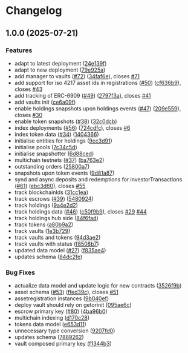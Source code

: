 # Changelog

## 1.0.0 (2025-07-21)


### Features

* adapt to latest deployment ([24e139f](https://github.com/centrifuge/api-v3/commit/24e139fcc9bc00f3eb41579d4203e53e2fbbd7b1))
* adapt to new deployment ([79e925a](https://github.com/centrifuge/api-v3/commit/79e925a6a315f7eb29ca68c7c205f300b3fb9ca5))
* add manager to vaults ([#72](https://github.com/centrifuge/api-v3/issues/72)) ([34faf6e](https://github.com/centrifuge/api-v3/commit/34faf6e109613d3bf907e3d7b77e7d2a496280e8)), closes [#71](https://github.com/centrifuge/api-v3/issues/71)
* add support for iso 4217 asset ids in registrations ([#50](https://github.com/centrifuge/api-v3/issues/50)) ([cf636b9](https://github.com/centrifuge/api-v3/commit/cf636b9a7d0121d7344cab4c4955b086ae2bd4fa)), closes [#43](https://github.com/centrifuge/api-v3/issues/43)
* add tracking of ERC-6909 ([#49](https://github.com/centrifuge/api-v3/issues/49)) ([2797f3a](https://github.com/centrifuge/api-v3/commit/2797f3ad8db30026b81f82d64c1632a722798c99)), closes [#41](https://github.com/centrifuge/api-v3/issues/41)
* add vaults init ([ce6a09f](https://github.com/centrifuge/api-v3/commit/ce6a09f67acf62c47ac36b537eb447d8e39698f6))
* enable holdings snapshots upon holdings events ([#47](https://github.com/centrifuge/api-v3/issues/47)) ([209e559](https://github.com/centrifuge/api-v3/commit/209e559c171c1027c18b4adb4b2d6ea4fc1b5705)), closes [#30](https://github.com/centrifuge/api-v3/issues/30)
* enable token snapshots ([#38](https://github.com/centrifuge/api-v3/issues/38)) ([32c0dcb](https://github.com/centrifuge/api-v3/commit/32c0dcbe71391f32932366c3b1531303ac444757))
* index deployments ([#56](https://github.com/centrifuge/api-v3/issues/56)) ([724cdfc](https://github.com/centrifuge/api-v3/commit/724cdfc80301d1f9cdc81c4c4c21148b2a7650c8)), closes [#6](https://github.com/centrifuge/api-v3/issues/6)
* index token data ([#34](https://github.com/centrifuge/api-v3/issues/34)) ([1404366](https://github.com/centrifuge/api-v3/commit/1404366bb10326d1df7ba0759cc90a1081887939))
* initialise entities for holdings ([9cc3d91](https://github.com/centrifuge/api-v3/commit/9cc3d91a68dde26a7c220e2a383acc0d0fa57954))
* initialise pools ([7c34c5d](https://github.com/centrifuge/api-v3/commit/7c34c5d6f284334b632769ad0b3eb755e315d0fb))
* initialise snapshotter ([6d88ced](https://github.com/centrifuge/api-v3/commit/6d88ced633763442808eff601ecd3feb01f39f87))
* multichain testnets ([#37](https://github.com/centrifuge/api-v3/issues/37)) ([ba763e2](https://github.com/centrifuge/api-v3/commit/ba763e29c79adde4ff69b8b6f83ade13a29c05f3))
* outstanding orders ([25800a7](https://github.com/centrifuge/api-v3/commit/25800a7824f4b4d1e9060abdc9a73ef25c2e5ab8))
* snapshots upon token events ([9d81a87](https://github.com/centrifuge/api-v3/commit/9d81a87bbe3e0d4f1e83dbe958566dedd4637e93))
* synd and async deposits and redemptions for investorTransactions ([#61](https://github.com/centrifuge/api-v3/issues/61)) ([ebc3d60](https://github.com/centrifuge/api-v3/commit/ebc3d60eb3dcac5828b52bdb5a068ed0b921dd01)), closes [#55](https://github.com/centrifuge/api-v3/issues/55)
* track blockchainIds ([31cc1ea](https://github.com/centrifuge/api-v3/commit/31cc1ea1700053a1ae8dec0a2205759c7dcb641c))
* track escrows ([#39](https://github.com/centrifuge/api-v3/issues/39)) ([5480924](https://github.com/centrifuge/api-v3/commit/54809242033867db969ea59570c6dfab545f173f))
* track holdings ([9a4e2d2](https://github.com/centrifuge/api-v3/commit/9a4e2d285c55a9b9740fd5d29666428884f3ebd6))
* track holdings data ([#46](https://github.com/centrifuge/api-v3/issues/46)) ([c50f9b9](https://github.com/centrifuge/api-v3/commit/c50f9b919d6f54cf45c0086f6b2b8dbd92bdd984)), closes [#29](https://github.com/centrifuge/api-v3/issues/29) [#44](https://github.com/centrifuge/api-v3/issues/44)
* track holdings hub side ([84f6fad](https://github.com/centrifuge/api-v3/commit/84f6fadd975c1387e73c46c61c4f0674771fa7f5))
* track tokens ([a80b9a2](https://github.com/centrifuge/api-v3/commit/a80b9a20adee5f2e9068f973a8b576f747a34dc3))
* track vaults ([1e3b729](https://github.com/centrifuge/api-v3/commit/1e3b7298fb715096beb410796f14dd57877f40bf))
* track vaults and tokens ([94d3ae2](https://github.com/centrifuge/api-v3/commit/94d3ae2a02b82bc2f32b861d5ae07ba25cbea5b8))
* track vaults with status ([f8508b7](https://github.com/centrifuge/api-v3/commit/f8508b7c9c01dca4238718ba893e2e745cf1ebad))
* updated data model ([#27](https://github.com/centrifuge/api-v3/issues/27)) ([f835ae4](https://github.com/centrifuge/api-v3/commit/f835ae43d0e25db6e2a04c773f696281f53ab0d0))
* updates schema ([84dc2fe](https://github.com/centrifuge/api-v3/commit/84dc2fe19aaed35f7ccf3f291f13008cc65d12d6))


### Bug Fixes

* actualize data model and update logic for new contracts ([3526f9b](https://github.com/centrifuge/api-v3/commit/3526f9bcb56e92a52052b55fd305e44e3de7649d))
* asset schema ([#53](https://github.com/centrifuge/api-v3/issues/53)) ([ffed39c](https://github.com/centrifuge/api-v3/commit/ffed39c32af48be4afcf5661241e9794c7e2d00f)), closes [#51](https://github.com/centrifuge/api-v3/issues/51)
* assetregistration instances ([9b040ef](https://github.com/centrifuge/api-v3/commit/9b040ef3f49fa8489e55d9996fdadd251c2ceecc))
* deploy vault should rely on getorinit ([095ae6c](https://github.com/centrifuge/api-v3/commit/095ae6cff734e1992fea80dd7beb9b58fe7ca9ed))
* escrow primary key ([#80](https://github.com/centrifuge/api-v3/issues/80)) ([4ba96b0](https://github.com/centrifuge/api-v3/commit/4ba96b047c59dd12ef81d35416966f9015a9d852))
* multichain indexing ([d170c28](https://github.com/centrifuge/api-v3/commit/d170c28444052600e1f678ec9db544f5abde4433))
* tokens data model ([e653d11](https://github.com/centrifuge/api-v3/commit/e653d11a69230c16609d159584e5fd73ea200937))
* unnecessary type conversion ([9207fd0](https://github.com/centrifuge/api-v3/commit/9207fd04ca66b52d3a175a0314ba4987c9dc7e78))
* updates schema ([7889262](https://github.com/centrifuge/api-v3/commit/7889262fbb0220fe189dc2f2662ceb9e1fc3bab5))
* vault composed primary key ([f1344b3](https://github.com/centrifuge/api-v3/commit/f1344b3d55419e054cd05bcc4013113185e5d96b))

